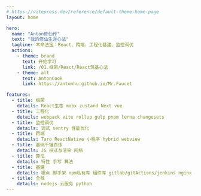 ```yaml
---
# https://vitepress.dev/reference/default-theme-home-page
layout: home

hero:
  name: "Anton修仙传"
  text: "我的修仙生涯心法"
  tagline: 本命法宝：React、跨端、工程化基建、监控调优
  actions:
    - theme: brand
      text: 开始学习
      link: /01.框架/React/React筑基心法
    - theme: alt
      text: AntonCook
      link: https://antonhu.github.io/Mr.Faucet

features:
  - title: 框架
    details: React生态 mobx zustand Next vue
  - title: 工程化
    details: webpack vite rollup gulp pnpm lerna changesets
  - title: 监控调优
    details: 调试 sentry 性能优化
  - title: 跨端
    details: Taro ReactNative 小程序 hybrid webview
  - title: 基础千锤百炼
    details: JS 样式与渲染 网络
  - title: 算法
    details: 特性 手写 算法
  - title: 基建
    details: 埋点 脚手架 npm私有库 组件库 gitlab/gitActions/jenkins nginx docker
  - title: 全栈
    details: nodejs 云服务 python
---
```


